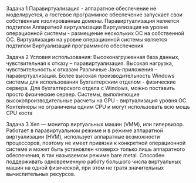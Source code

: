 Задача 1
Паравиртуализация - аппаратное обеспечение не моделируется, а гостевое программное обеспечение запускает свои собственные изолированные домены. 
Паравиртуализация является подтипом Аппаратной виртуализации
Виртуализация на уровне операционной системы - размещение нескольких ОС на собственной ОС. 
Виртуализация на уровне операционной системы является подтипом Виртуализаций программного обеспечения

Задача 2
Условия использования:
Высоконагруженная база данных, чувствительная к отказу – паравиртуализация. Высокая нагрузка, чувствительность к отказам
Различные Java-приложения – паравиртуализация. Более высокая производительность
Windows системы для использования Бухгалтерским отделом - физические сервера. Для бухгалтерского отдела с Windows, можно поставить просто физические сервер.
Системы, выполняющие высокопроизводительные расчеты на GPU - виртуализация уровня ОС. Контейнеры не ограничены одним CPU и могут использовать всю мощь CPU хоста

Задача 3
Xen — монитор виртуальных машин (VMM), или гипервизор. Работает в паравиртуальном режиме и в режиме аппаратной виртуализации (HVM), использует аппаратные возможности процессоров, поэтому не имеет привязки к конкретной операционной системе и может быть установлен «поверх» только лишь аппаратного обеспечения, в так называемом режиме bare metal. Способен поддерживать одновременную работу большого числа виртуальных машин на одной физической, при этом не тратя значительных вычислительных ресурсов.


